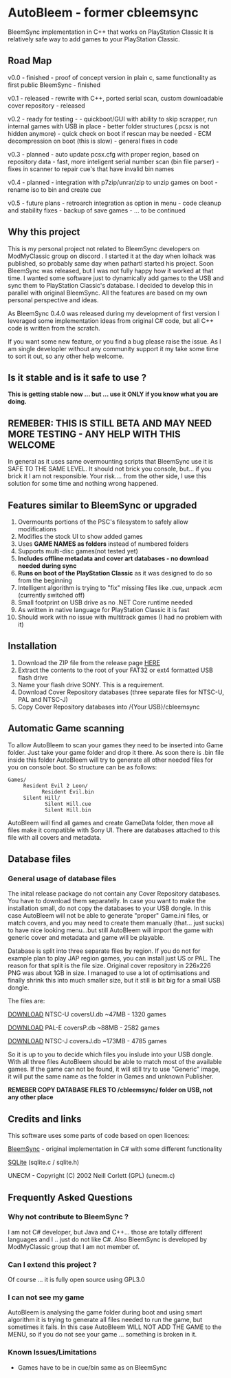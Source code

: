 # AutoBleem - former cbleemsync
BleemSync implementation in C++ that works on PlayStation Classic 
It is relatively safe way to add games to your PlayStation Classic.

## Road Map
v0.0 - finished - proof of concept version in plain c, same functionality as first public BleemSync - finished 

v0.1 - released - rewrite with C++, ported serial scan, custom downloadable cover repository - released

v0.2 - ready for testing - 
     - quickboot/GUI with ability to skip scrapper, run internal games with USB in place
     - better folder structures (.pcsx is not hidden anymore)
     - quick check on boot if rescan may be needed
     - ECM decompression on boot (this is slow)
     - general fixes in code
     
v0.3 - planned - auto update pcsx.cfg with proper region, based on repository data
     - fast, more inteligent serial number scan (bin file parser)
     - fixes in scanner to repair cue's that have invalid bin names
     
v0.4 - planned - integration with p7zip/unrar/zip to unzip games on boot
     - rename iso to bin and create cue
     
v0.5 - future plans - retroarch integration as option in menu
     - code cleanup and stability fixes
     - backup of save games
     - ... to be continued
     
## Why this project

This is my personal project not related to BleemSync developers on ModMyClassic group on discord . I started it at the day when lolhack was published, so probably same day when pathartl started his project. Soon BleemSync was released, but I was not fully happy how it worked at that time. I wanted some software just to dynamically add  games to the USB and sync them to PlayStation Classic's database. I decided to develop this in parallel with original BleemSync. All the features are based on my own personal perspective and ideas.

As BleemSync 0.4.0 was released during my development of first version I leveraged some implementation ideas from original C# code, but all C++ code is written from the scratch.

If you want some new feature, or you find a bug please raise the issue. As I am single developler without any community support it my take some time to sort it out, so any other help welcome. 

## Is it stable and is it safe to use ?

**This is getting stable now ... but ...  use it ONLY if you know what you are doing.** 

## REMEBER: THIS IS STILL BETA AND MAY NEED MORE TESTING - ANY HELP WITH THIS WELCOME

In general as it uses same overmounting scripts that BleemSync use it is SAFE TO THE SAME LEVEL. It should not brick you console, but... if you brick it I am not responsible. Your risk.... from the other side, I use this solution for some time and nothing wrong happened.

## Features similar to BleemSync or upgraded

1. Overmounts portions of the PSC's filesystem to safely allow modifications
2. Modifies the stock UI to show added games
3. Uses **GAME NAMES as folders** instead of numbered folders
4. Supports multi-disc games(not tested yet)
5. **Includes offline metadata and cover art databases - no download needed during sync**
6. **Runs on boot of the PlayStation Classic** as it was designed to do so from the beginning
7. Intelligent algorithm is trying to "fix" missing files like .cue, unpack .ecm (currently switched off)
8. Small footprint on USB drive as no .NET Core runtime needed
9. As written in native language for PlayStation Classic it is fast
10. Should work with no issue with multitrack games (I had no problem with it)

## Installation

1. Download the ZIP file from the release page [HERE](https://github.com/screemerpl/cbleemsync/releases/download/0.1b/AutoBleem-0.1b.zip)
2. Extract the contents to the root of your FAT32 or ext4 formatted USB flash drive
3. Name your flash drive SONY. This is a requirement.
4. Download Cover Repository databases (three separate files for NTSC-U, PAL and NTSC-J)
5. Copy Cover Repository databases into /{Your USB}/cbleemsync

## Automatic Game scanning

To allow AutoBleem to scan your games they need to be inserted into Game folder. Just take your game folder and drop it there. As soon there is .bin file inside this folder AutoBleem will try to generate all other needed files for you on console boot. So structure can be as follows:

```
Games/
     Resident Evil 2 Leon/
           Resident Evil.bin
     Silent Hill/
            Silent Hill.cue
            Silent Hill.bin
```
AutoBleem will  find all games and create GameData folder, then move all files make it compatible with Sony UI. There are databases attached to this file with all covers and metadata.

## Database files

### General usage of database files

The inital release package do not contain any Cover Repository databases. You have to download them separatelly.  In case you want to make the installation small, do not copy the databases to your USB dongle. In this case AutoBleem will not be able to generate "proper" Game.ini files, or match covers, and you may need to create them manually (that... just sucks) to have nice looking menu...but still AutoBleem will import the game with generic cover and metadata and game will be playable.

Database is split into three separate files by region. If you do not for example plan to play JAP region games, you can install just US or PAL. The reason for that split is the file size. Original cover repository in 226x226 PNG was about 1GB in size. I managed to use a lot of optimisations and finally shrink this into much smaller size, but it still is bit big for a small USB dongle. 

The files are:

[DOWNLOAD](https://github.com/screemerpl/cbleemsync/releases/download/0.1b/coversU.db) NTSC-U coversU.db  ~47MB  - 1320 games

[DOWNLOAD](https://github.com/screemerpl/cbleemsync/releases/download/0.1b/coversP.db) PAL-E  coversP.db  ~88MB  - 2582 games

[DOWNLOAD](https://github.com/screemerpl/cbleemsync/releases/download/0.1b/coversJ.db) NTSC-J coversJ.db ~173MB  - 4785 games

So it is up to you to decide which files you inslude into your USB dongle. With all three files AutoBleem should be able to match most of the available games. If the game can not be found, it will still try to use "Generic" image, it will put the same name as the folder in Games and unknown Publisher.

**REMEBER COPY DATABASE FILES TO /cbleemsync/ folder on USB, not any other place**

## Credits and links 

This software uses some parts of code based on open licences:

[BleemSync](https://github.com/pathartl/BleemSync) - original implementation in C# with some different functionality

[SQLite](https://www.sqlite.org/index.html) (sqlite.c / sqlite.h)

UNECM - Copyright (C) 2002 Neill Corlett (GPL) (unecm.c)

## Frequently Asked Questions
### Why not contribute to BleemSync ?

I am not C# developer, but Java and C++... those are totally different languages and I .. just do not like C#. Also BleemSync is developed by ModMyClassic group that I am not member of.

### Can I extend this project ? 
Of course ... it is fully open source using GPL3.0

### I can not see my game
AutoBleem is analysing the game folder during boot and using smart algorithm it is trying to generate all files needed to run the game, but sometimes it fails. In this case AutoBleem WILL NOT ADD THE GAME to the MENU, so if you do not see your game ... something is broken in it.

### Known Issues/Limitations
- Games have to be in cue/bin same as on BleemSync


